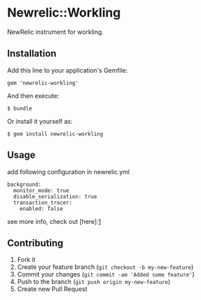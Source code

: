 # Newrelic::Workling

NewRelic instrument for workling.

## Installation

Add this line to your application's Gemfile:

    gem 'newrelic-workling'

And then execute:

    $ bundle

Or install it yourself as:

    $ gem install newrelic-workling

## Usage

add following configuration in newrelic.yml

    background:
      monitor_mode: true
      disable_serialization: true
      transaction_tracer:
        enabled: false

see more info, check out [here]:[1]

## Contributing

1. Fork it
2. Create your feature branch (`git checkout -b my-new-feature`)
3. Commit your changes (`git commit -am 'Added some feature'`)
4. Push to the branch (`git push origin my-new-feature`)
5. Create new Pull Request

[1]: https://newrelic.com/docs/ruby/monitoring-ruby-background-processes-and-daemons
